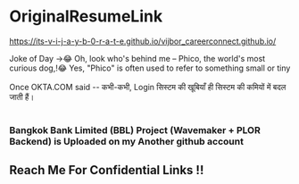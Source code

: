 # OriginalResumeLink
https://its-v-i-j-a-y-b-0-r-a-t-e.github.io/vijbor_careerconnect.github.io/


Joke of Day ->😂 
Oh, look who's behind me – Phico, the world's most curious dog,!😂
Yes, "Phico" is often used to refer to something small or tiny
<br><br>
Once OKTA.COM said -- कभी-कभी, Login सिस्टम की खूबियाँ ही सिस्टम की कमियों में बदल जाती हैं।
<br><br>
<h3> Bangkok Bank Limited (BBL) Project (Wavemaker + PLOR Backend) is Uploaded on my Another github account </h3>
<h2> Reach Me For Confidential Links !! </h2>
